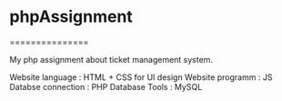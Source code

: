 # phpAssignment
===============

My php assignment about ticket management system.

Website language   : HTML + CSS for UI design
Website programm   : JS
Databse connection : PHP
Database Tools     : MySQL
